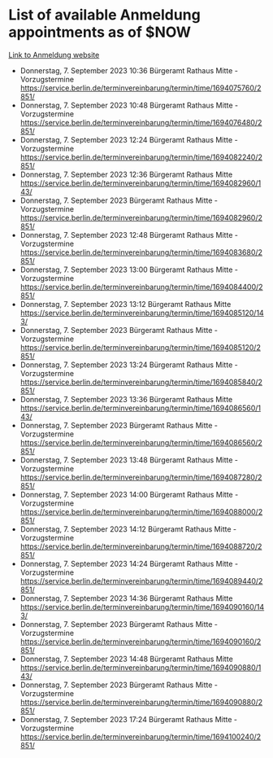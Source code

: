 # List of available Anmeldung appointments as of $NOW
[Link to Anmeldung website](https://service.berlin.de/terminvereinbarung/termin/tag.php?termin=1&anliegen[]=120686&dienstleisterlist=122210,122217,327316,122219,327312,122227,327314,122231,327346,122243,327348,122254,122252,329742,122260,329745,122262,329748,122271,327278,122273,327274,122277,327276,330436,122280,327294,122282,327290,122284,327292,122291,327270,122285,327266,122286,327264,122296,327268,150230,329760,122297,327286,122294,327284,122312,329763,122314,329775,122304,327330,122311,327334,122309,327332,317869,122281,327352,122279,329772,122283,122276,327324,122274,327326,122267,329766,122246,327318,122251,327320,122257,327322,122208,327298,122226,327300&herkunft=http%3A%2F%2Fservice.berlin.de%2Fdienstleistung%2F120686%2F)
- Donnerstag, 7. September 2023 10:36 Bürgeramt Rathaus Mitte - Vorzugstermine https://service.berlin.de/terminvereinbarung/termin/time/1694075760/2851/
- Donnerstag, 7. September 2023 10:48 Bürgeramt Rathaus Mitte - Vorzugstermine https://service.berlin.de/terminvereinbarung/termin/time/1694076480/2851/
- Donnerstag, 7. September 2023 12:24 Bürgeramt Rathaus Mitte - Vorzugstermine https://service.berlin.de/terminvereinbarung/termin/time/1694082240/2851/
- Donnerstag, 7. September 2023 12:36 Bürgeramt Rathaus Mitte https://service.berlin.de/terminvereinbarung/termin/time/1694082960/143/
- Donnerstag, 7. September 2023  Bürgeramt Rathaus Mitte - Vorzugstermine https://service.berlin.de/terminvereinbarung/termin/time/1694082960/2851/
- Donnerstag, 7. September 2023 12:48 Bürgeramt Rathaus Mitte - Vorzugstermine https://service.berlin.de/terminvereinbarung/termin/time/1694083680/2851/
- Donnerstag, 7. September 2023 13:00 Bürgeramt Rathaus Mitte - Vorzugstermine https://service.berlin.de/terminvereinbarung/termin/time/1694084400/2851/
- Donnerstag, 7. September 2023 13:12 Bürgeramt Rathaus Mitte https://service.berlin.de/terminvereinbarung/termin/time/1694085120/143/
- Donnerstag, 7. September 2023  Bürgeramt Rathaus Mitte - Vorzugstermine https://service.berlin.de/terminvereinbarung/termin/time/1694085120/2851/
- Donnerstag, 7. September 2023 13:24 Bürgeramt Rathaus Mitte - Vorzugstermine https://service.berlin.de/terminvereinbarung/termin/time/1694085840/2851/
- Donnerstag, 7. September 2023 13:36 Bürgeramt Rathaus Mitte https://service.berlin.de/terminvereinbarung/termin/time/1694086560/143/
- Donnerstag, 7. September 2023  Bürgeramt Rathaus Mitte - Vorzugstermine https://service.berlin.de/terminvereinbarung/termin/time/1694086560/2851/
- Donnerstag, 7. September 2023 13:48 Bürgeramt Rathaus Mitte - Vorzugstermine https://service.berlin.de/terminvereinbarung/termin/time/1694087280/2851/
- Donnerstag, 7. September 2023 14:00 Bürgeramt Rathaus Mitte - Vorzugstermine https://service.berlin.de/terminvereinbarung/termin/time/1694088000/2851/
- Donnerstag, 7. September 2023 14:12 Bürgeramt Rathaus Mitte - Vorzugstermine https://service.berlin.de/terminvereinbarung/termin/time/1694088720/2851/
- Donnerstag, 7. September 2023 14:24 Bürgeramt Rathaus Mitte - Vorzugstermine https://service.berlin.de/terminvereinbarung/termin/time/1694089440/2851/
- Donnerstag, 7. September 2023 14:36 Bürgeramt Rathaus Mitte https://service.berlin.de/terminvereinbarung/termin/time/1694090160/143/
- Donnerstag, 7. September 2023  Bürgeramt Rathaus Mitte - Vorzugstermine https://service.berlin.de/terminvereinbarung/termin/time/1694090160/2851/
- Donnerstag, 7. September 2023 14:48 Bürgeramt Rathaus Mitte https://service.berlin.de/terminvereinbarung/termin/time/1694090880/143/
- Donnerstag, 7. September 2023  Bürgeramt Rathaus Mitte - Vorzugstermine https://service.berlin.de/terminvereinbarung/termin/time/1694090880/2851/
- Donnerstag, 7. September 2023 17:24 Bürgeramt Rathaus Mitte - Vorzugstermine https://service.berlin.de/terminvereinbarung/termin/time/1694100240/2851/
